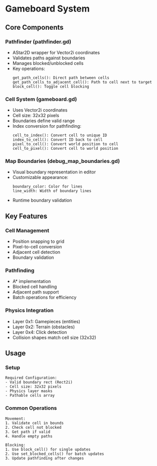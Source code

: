 # Gameboard System

## Core Components

### Pathfinder (pathfinder.gd)
- AStar2D wrapper for Vector2i coordinates
- Validates paths against boundaries
- Manages blocked/unblocked cells
- Key operations:
  ```
  get_path_cells(): Direct path between cells
  get_path_cells_to_adjacent_cell(): Path to cell next to target
  block_cell(): Toggle cell blocking
  ```

### Cell System (gameboard.gd)
- Uses Vector2i coordinates
- Cell size: 32x32 pixels
- Boundaries define valid range
- Index conversion for pathfinding:
  ```
  cell_to_index(): Convert cell to unique ID
  index_to_cell(): Convert ID back to cell
  pixel_to_cell(): Convert world position to cell
  cell_to_pixel(): Convert cell to world position
  ```

### Map Boundaries (debug_map_boundaries.gd)
- Visual boundary representation in editor
- Customizable appearance:
  ```
  boundary_color: Color for lines
  line_width: Width of boundary lines
  ```
- Runtime boundary validation

## Key Features

### Cell Management
- Position snapping to grid
- Pixel-to-cell conversion
- Adjacent cell detection
- Boundary validation

### Pathfinding
- A* implementation
- Blocked cell handling
- Adjacent path support
- Batch operations for efficiency

### Physics Integration
- Layer 0x1: Gamepieces (entities)
- Layer 0x2: Terrain (obstacles)
- Layer 0x4: Click detection
- Collision shapes match cell size (32x32)

## Usage

### Setup
```
Required Configuration:
- Valid boundary rect (Rect2i)
- Cell size: 32x32 pixels
- Physics layer masks
- Pathable cells array
```

### Common Operations
```
Movement:
1. Validate cell in bounds
2. Check cell not blocked
3. Get path if valid
4. Handle empty paths

Blocking:
1. Use block_cell() for single updates
2. Use set_blocked_cells() for batch updates
3. Update pathfinding after changes
```
